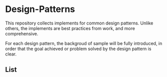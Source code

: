 # Design-Patterns
This repository collects implements for common design patterns. Unlike others, the implements are best practices from work, and more comprehensive.

For each design pattern, the backgroud of sample will be fully introduced, in order that the goal achieved or problem solved by the design pattern is clear.

## List
